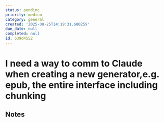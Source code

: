 ```yaml
---
status: pending
priority: medium
category: general
created: '2025-08-25T14:19:31.600259'
due_date: null
completed: null
id: 639d4552
---
```


# I need a way to comm to Claude when creating a new generator,e.g. epub, the entire interface including chunking

## Notes
<!-- Notes will be added here as they're created -->
